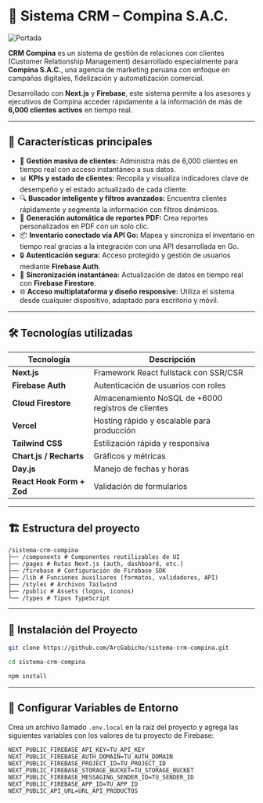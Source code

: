# 🧠 Sistema CRM – Compina S.A.C.

![Portada](https://media.licdn.com/dms/image/v2/D4E2DAQHAca4_vKVhYQ/profile-treasury-image-shrink_800_800/B4EZiEFlbKHEAY-/0/1754562714774?e=1758441600&v=beta&t=_uwCIhOzFG5jk4wFz1W9Vq5ZyXNijr3Ivln3t0bEy0g)

**CRM Compina** es un sistema de gestión de relaciones con clientes (Customer Relationship Management) desarrollado especialmente para **Compina S.A.C.**, una agencia de marketing peruana con enfoque en campañas digitales, fidelización y automatización comercial.

Desarrollado con **Next.js** y **Firebase**, este sistema permite a los asesores y ejecutivos de Compina acceder rápidamente a la información de más de **6,000 clientes activos** en tiempo real.

---

## 🚀 Características principales

- 👤 **Gestión masiva de clientes:** Administra más de 6,000 clientes en tiempo real con acceso instantáneo a sus datos.
- 📊 **KPIs y estado de clientes:** Recopila y visualiza indicadores clave de desempeño y el estado actualizado de cada cliente.
- 🔍 **Buscador inteligente y filtros avanzados:** Encuentra clientes rápidamente y segmenta la información con filtros dinámicos.
- 📝 **Generación automática de reportes PDF:** Crea reportes personalizados en PDF con un solo clic.
- 📦 **Inventario conectado vía API Go:** Mapea y sincroniza el inventario en tiempo real gracias a la integración con una API desarrollada en Go.
- 🔒 **Autenticación segura:** Acceso protegido y gestión de usuarios mediante **Firebase Auth**.
- 🔄 **Sincronización instantánea:** Actualización de datos en tiempo real con **Firebase Firestore**.
- 🌐 **Acceso multiplataforma y diseño responsive:** Utiliza el sistema desde cualquier dispositivo, adaptado para escritorio y móvil.

---

## 🛠️ Tecnologías utilizadas

| Tecnología | Descripción |
|------------|-------------|
| **Next.js** | Framework React fullstack con SSR/CSR |
| **Firebase Auth** | Autenticación de usuarios con roles |
| **Cloud Firestore** | Almacenamiento NoSQL de +6000 registros de clientes |
| **Vercel** | Hosting rápido y escalable para producción |
| **Tailwind CSS** | Estilización rápida y responsiva |
| **Chart.js / Recharts** | Gráficos y métricas |
| **Day.js** | Manejo de fechas y horas |
| **React Hook Form + Zod** | Validación de formularios |

---

## 🏗️ Estructura del proyecto

```
/sistema-crm-compina
├── /components # Componentes reutilizables de UI
├── /pages # Rutas Next.js (auth, dashboard, etc.)
├── /firebase # Configuración de Firebase SDK
├── /lib # Funciones auxiliares (formatos, validadores, API)
├── /styles # Archivos Tailwind
├── /public # Assets (logos, íconos)
└── /types # Tipos TypeScript
```

---

## 🔧 Instalación del Proyecto

```bash
git clone https://github.com/ArcGabicho/sistema-crm-compina.git
```

```bash
cd sistema-crm-compina
```

```bash
npm install
```

---

## 🔧 Configurar Variables de Entorno

Crea un archivo llamado `.env.local` en la raíz del proyecto y agrega las siguientes variables con los valores de tu proyecto de Firebase:

```env
NEXT_PUBLIC_FIREBASE_API_KEY=TU_API_KEY
NEXT_PUBLIC_FIREBASE_AUTH_DOMAIN=TU_AUTH_DOMAIN
NEXT_PUBLIC_FIREBASE_PROJECT_ID=TU_PROJECT_ID
NEXT_PUBLIC_FIREBASE_STORAGE_BUCKET=TU_STORAGE_BUCKET
NEXT_PUBLIC_FIREBASE_MESSAGING_SENDER_ID=TU_SENDER_ID
NEXT_PUBLIC_FIREBASE_APP_ID=TU_APP_ID
NEXT_PUBLIC_API_URL=URL_API_PRODUCTOS
```